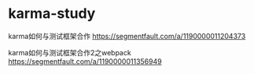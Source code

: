 # karma-study

karma如何与测试框架合作
https://segmentfault.com/a/1190000011204373

karma如何与测试框架合作2之webpack
https://segmentfault.com/a/1190000011356949
